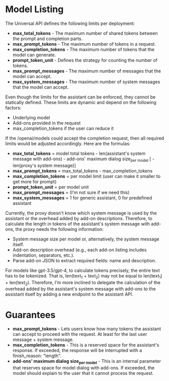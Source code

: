 # Model Listing

The Universal API defines the following limits per deployment:

- **max_total_tokens** - The maximum number of shared tokens between the prompt and completion parts.
- **max_prompt_tokens** - The maximum number of tokens in a request.
- **max_completion_tokens** - The maximum number of tokens that the model can generate.
- **prompt_token_unit** - Defines the strategy for counting the number of tokens.
- **max_prompt_messages** - The maximum number of messages that the model can accept.
- **max_system_messages** - The maximum number of system messages that the model can accept.

Even though the limits for the assistant can be enforced, they cannot be statically defined. These limits are dynamic and depend on the following factors:

- Underlying model
- Add-ons provided in the request
- max_completion_tokens if the user can reduce it

If the /openai/models could accept the completion request, then all required limits would be adjusted accordingly. Here are the formulas:

- **max_total_tokens** = model total tokens - len(assistant's system message with add-ons) - add-ons' maximum dialog size<sub>per model</sub> \[ - len(proxy's system message)]
- **max_prompt_tokens** = max_total_tokens - max_completion_tokens
- **max_completion_tokens** = per model limit (user can make it smaller to get more for prompt)
- **prompt_token_unit** = per model unit
- **max_prompt_messages** = (I'm not sure if we need this)
- **max_system_messages** = 1 for generic assistant, 0 for predefined assistant

Currently, the proxy doesn't know which system message is used by the assistant or the overhead added by add-on descriptions.
Therefore, to calculate the length in tokens of the assistant's system message with add-ons, the proxy needs the following information:

- System message size per model or, alternatively, the system message itself.
- Add-on description overhead (e.g., each add-on listing includes indentation, separators, etc.).
- Parse add-on JSON to extract required fields: name and description.

For models like gpt-3.5/gpt-4, to calculate tokens precisely, the entire text has to be tokenized.
That is, len(text<sub>1</sub> + text<sub>2</sub>) may not be equal to len(text<sub>1</sub>) + len(text<sub>2</sub>).
Therefore, I'm more inclined to delegate the calculation of the overhead added by the assistant's system message with
add-ons to the assistant itself by adding a new endpoint to the assistant API.

# Guarantees

- **max_prompt_tokens** - Lets users know how many tokens the assistant can accept to proceed with the request. At least for the last user message + system message. 
- **max_completion_tokens** - This is a reserved space for the assistant's response. If exceeded, the response will be interrupted with a finish_reason: "length".
- **add-ons' maximum dialog size<sub>per model</sub>** - This is an internal parameter that reserves space for model dialog with add-ons.
If exceeded, the model should explain to the user that it cannot process the request.
